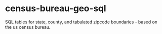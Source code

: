 # census-bureau-geo-sql
SQL tables for state, county, and tabulated zipcode boundaries - based on the us census bureau.
